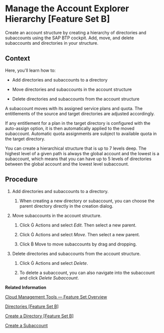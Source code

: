 <!-- loio2e2a5b67f5ba4782a9070534148e8426 -->

<link rel="stylesheet" type="text/css" href="../css/sap-icons.css"/>

# Manage the Account Explorer Hierarchy \[Feature Set B\]

Create an account structure by creating a hierarchy of directories and subaccounts using the SAP BTP cockpit. Add, move, and delete subaccounts and directories in your structure.



<a name="loio2e2a5b67f5ba4782a9070534148e8426__context_rns_xdt_1qb"/>

## Context

Here, you'll learn how to:

-   Add directories and subaccounts to a directory

-   Move directories and subaccounts in the account structure

-   Delete directories and subaccounts from the account structure


A subaccount moves with its assigned service plans and quota. The entitlements of the source and target directories are adjusted accordingly.

If any entitlement for a plan in the target directory is configured with the auto-assign option, it is then automatically applied to the moved subaccount. Automatic quota assignments are subject to available quota in the target directory.

You can create a hierarchical structure that is up to 7 levels deep. The highest level of a given path is always the global account and the lowest is a subaccount, which means that you can have up to 5 levels of directories between the global account and the lowest level subaccount.



<a name="loio2e2a5b67f5ba4782a9070534148e8426__steps_x5j_1ft_1qb"/>

## Procedure

1.  Add directories and subaccounts to a directory.

    1.  When creating a new directory or subaccount, you can choose the parent directory directly in the creation dialog.


2.  Move subaccounts in the account structure.

    1.  Click <span class="SAP-icons"></span> Actions and select *Edit*. Then select a new parent.

    2.  Click <span class="SAP-icons"></span> Actions and select *Move*. Then select a new parent.

    3.  Click <span class="SAP-icons"></span> Move to move subaccounts by drag and dropping.


3.  Delete directories and subaccounts from the account structure.

    1.  Click <span class="SAP-icons"></span> Actions and select *Delete*.

    2.  To delete a subaccount, you can also navigate into the subaccount and click *Delete Subaccount*.



**Related Information**  


[Cloud Management Tools — Feature Set Overview](../10-concepts/cloud-management-tools-feature-set-overview-caf4e4e.md "Cloud management tools represent the group of technologies designed for managing SAP BTP.")

[Directories \[Feature Set B\]](../10-concepts/account-model-8ed4a70.md#loioa92721fc75524ec09a7a7255997dbd94 "Directories allow you to organize and manage your subaccounts according to your technical and business needs.")

[Create a Directory \[Feature Set B\]](create-a-directory-feature-set-b-b8ef1c4.md "Create a directory using the SAP BTP cockpit to organize and manage your subaccounts. For example, you can group subaccounts by project, team, or department.")

[Create a Subaccount](create-a-subaccount-05280a1.md "Create subaccounts in your global account using the SAP BTP cockpit.")

